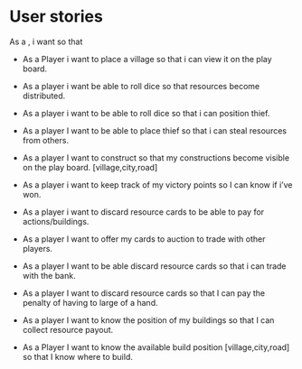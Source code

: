 # User stories

As a <type of user>, i want <some goal > so that <some reason>

* As a Player i want to place a village so that i can view it on the play board.
* As a player i want be able to roll dice so that resources become distributed.
* As a player i want to be able to roll dice so that i can position thief.
* As a player I want to be able to place thief so that i can steal resources from others.
* As a player I want to construct so that my constructions become visible on the play board.
[village,city,road]

* As a player i want to keep track of my victory points so I can know if i’ve won.
* As a player i want to discard resource cards to be able to pay for actions/buildings.
* As a player I want to offer my cards to auction to trade with other players.
* As a player I want to be able discard resource cards so that i can trade with the bank.
* As a player I want to discard resource cards so that I can pay the penalty of having to large of a hand.

* As a player I want to know the position of my buildings so that I can collect resource payout.
* As a Player I want to know the available build position [village,city,road] so that I know where to build.
